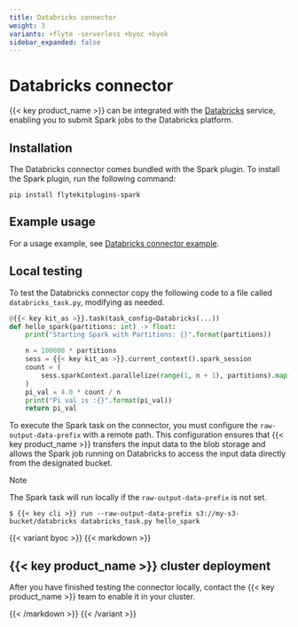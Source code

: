 ```yaml
---
title: Databricks connector
weight: 3
variants: +flyte -serverless +byoc +byok
sidebar_expanded: false
---
```


# Databricks connector

{{< key product_name >}} can be integrated with the [Databricks](https://www.databricks.com/) service,
enabling you to submit Spark jobs to the Databricks platform.

## Installation

The Databricks connector comes bundled with the Spark plugin. To install the Spark plugin, run the following command:

```
pip install flytekitplugins-spark
```

## Example usage

For a usage example, see [Databricks connector example](./databricks-connector-example).

## Local testing

To test the Databricks connector copy the following code to a file called `databricks_task.py`, modifying as needed.

```python
@{{< key kit_as >}}.task(task_config=Databricks(...))
def hello_spark(partitions: int) -> float:
    print("Starting Spark with Partitions: {}".format(partitions))

    n = 100000 * partitions
    sess = {{< key kit_as >}}.current_context().spark_session
    count = (
        sess.sparkContext.parallelize(range(1, n + 1), partitions).map(f).reduce(add)
    )
    pi_val = 4.0 * count / n
    print("Pi val is :{}".format(pi_val))
    return pi_val
```

To execute the Spark task on the connector, you must configure the `raw-output-data-prefix` with a remote path.
This configuration ensures that {{< key product_name >}} transfers the input data to the blob storage and allows the Spark job running on Databricks to access the input data directly from the designated bucket.

> [!NOTE]
> The Spark task will run locally if the `raw-output-data-prefix` is not set.

```shell
$ {{< key cli >}} run --raw-output-data-prefix s3://my-s3-bucket/databricks databricks_task.py hello_spark
```

{{< variant byoc >}}
{{< markdown >}}

## {{< key product_name >}} cluster deployment

After you have finished testing the connector locally, contact the {{< key product_name >}} team to enable it in your cluster.

{{< /markdown >}}
{{< /variant >}}
